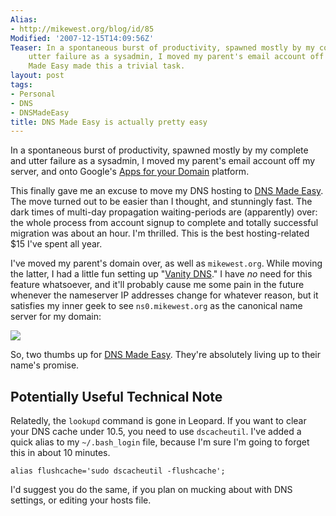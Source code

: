 ```yaml
---
Alias:
- http://mikewest.org/blog/id/85
Modified: '2007-12-15T14:09:56Z'
Teaser: In a spontaneous burst of productivity, spawned mostly by my complete and
    utter failure as a sysadmin, I moved my parent's email account off my server.  DNS
    Made Easy made this a trivial task.
layout: post
tags:
- Personal
- DNS
- DNSMadeEasy
title: DNS Made Easy is actually pretty easy
---
```

In a spontaneous burst of productivity, spawned mostly by my complete and utter failure as a sysadmin, I moved my parent's email account off my server, and onto Google's [Apps for your Domain][apps] platform.

This finally gave me an excuse to move my DNS hosting to [DNS Made Easy][dns].  The move turned out to be easier than I thought, and stunningly fast.  The dark times of multi-day propagation waiting-periods are (apparently) over: the whole process from account signup to complete and totally successful migration was about an hour.  I'm thrilled.  This is the best hosting-related $15 I've spent all year.

I've moved my parent's domain over, as well as `mikewest.org`.  While moving the latter, I had a little fun setting up "[Vanity DNS][vdns]."  I have _no_ need for this feature whatsoever, and it'll probably cause me some pain in the future whenever the nameserver IP addresses change for whatever reason, but it satisfies my inner geek to see `ns0.mikewest.org` as the canonical name server for my domain:

<img src="http://mikewest.org/images/5.png">

So, two thumbs up for [DNS Made Easy][dns].  They're absolutely living up to their name's promise.

## Potentially Useful Technical Note ##


Relatedly, the `lookupd` command is gone in Leopard.  If you want to clear your DNS cache under 10.5, you need to use `dscacheutil`.  I've added a quick alias to my `~/.bash_login` file, because I'm sure I'm going to forget this in about 10 minutes.

    alias flushcache='sudo dscacheutil -flushcache';
    
I'd suggest you do the same, if you plan on mucking about with DNS settings, or editing your hosts file.

[apps]: http://www.google.com/a/org/ "Google Apps"
[dns]: https://www.dnsmadeeasy.com/ "DNS Made Easy"
[vdns]: https://www.dnsmadeeasy.com/s0306/tuts/vanitydns.html "DNS Made Easy: Setting up your own Vanity DNS"